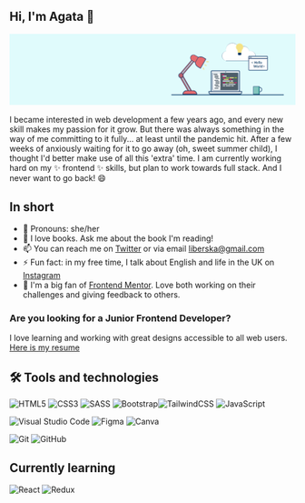 ## Hi, I'm Agata 👋

![](./img/Header.PNG)

I became interested in web development a few years ago, and every new skill makes my passion for it grow. But there was always something in the way of me committing to it fully... at least until the pandemic hit. After a few weeks of anxiously waiting for it to go away (oh, sweet summer child), I thought I'd better make use of all this 'extra' time. I am currently working hard on my ✨ frontend ✨ skills, but plan to work towards full stack. And I never want to go back! 😄

## In short

- 🙂 Pronouns: she/her
- 💬 I love books. Ask me about the book I'm reading!
- 📫 You can reach me on [Twitter](https://twitter.com/AgataLiberska) or via email <liberska@gmail.com>
- ⚡ Fun fact: in my free time, I talk about English and life in the UK on [Instagram](https://www.instagram.com/naturalnie_po_angielsku/)
- 👯 I'm a big fan of [Frontend Mentor](https://frontendmentor.io). Love both working on their challenges and giving feedback to others.

### Are you looking for a Junior Frontend Developer?

I love learning and working with great designs accessible to all web users.
[Here is my resume](https://drive.google.com/file/d/17PlxnF7-6hZaS-icDPYD4F6i6W9PDLct/view?usp=sharing)

## 🛠 Tools and technologies 

<img alt="HTML5" src="https://img.shields.io/badge/html5-%23E34F26.svg?&style=for-the-badge&logo=html5&logoColor=white"/> <img alt="CSS3" src="https://img.shields.io/badge/css3-%231572B6.svg?&style=for-the-badge&logo=css3&logoColor=white"/> <img alt="SASS" src="https://img.shields.io/badge/SASS-hotpink.svg?&style=for-the-badge&logo=SASS&logoColor=white"/> <img alt="Bootstrap" src="https://img.shields.io/badge/bootstrap-%23563D7C.svg?&style=for-the-badge&logo=bootstrap&logoColor=white"/><img alt="TailwindCSS" src="https://img.shields.io/badge/tailwindcss-%2338B2AC.svg?&style=for-the-badge&logo=tailwind-css&logoColor=white"/> <img alt="JavaScript" src="https://img.shields.io/badge/javascript-%23323330.svg?&style=for-the-badge&logo=javascript&logoColor=%23F7DF1E"/>

<img alt="Visual Studio Code" src="https://img.shields.io/badge/VisualStudioCode-0078d7.svg?&style=for-the-badge&logo=visual-studio-code&logoColor=white"/> <img alt="Figma" src="https://img.shields.io/badge/figma-%23F24E1E.svg?&style=for-the-badge&logo=figma&logoColor=white"/> <img alt="Canva" src="https://img.shields.io/badge/Canva-%2300C4CC.svg?&style=for-the-badge&logo=Canva&logoColor=white"/>

<img alt="Git" src="https://img.shields.io/badge/git-%23F05033.svg?&style=for-the-badge&logo=git&logoColor=white"/> <img alt="GitHub" src="https://img.shields.io/badge/github-%23121011.svg?&style=for-the-badge&logo=github&logoColor=white"/>


## Currently learning
<img alt="React" src="https://img.shields.io/badge/react-%2320232a.svg?&style=for-the-badge&logo=react&logoColor=%2361DAFB"/> <img alt="Redux" src="https://img.shields.io/badge/redux-%23593d88.svg?&style=for-the-badge&logo=redux&logoColor=white"/>


<!--Here are some ideas to get you started:

- 🔭 I’m currently working on ...
- 🌱 I’m currently learning ...
- 👯 I’m looking to collaborate on ...
- 🤔 I’m looking for help with ...
- 💬 Ask me about ...
- 📫 How to reach me: ...
- 😄 Pronouns: ...
- ⚡ Fun fact: ...
-->



